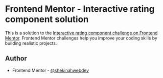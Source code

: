 # Frontend Mentor - Interactive rating component solution

This is a solution to the [Interactive rating component challenge on Frontend Mentor](https://www.frontendmentor.io/challenges/interactive-rating-component-koxpeBUmI). Frontend Mentor challenges help you improve your coding skills by building realistic projects.

## Author

- Frontend Mentor - [@shekinahwebdev](https://www.frontendmentor.io/profile/shekinahwebdev)

